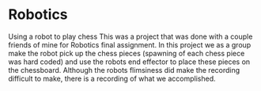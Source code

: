 # Robotics
Using a robot to play chess
This was a project that was done with a couple friends of mine for Robotics final assignment. 
In this project we as a group make the robot pick up the chess pieces (spawning of each chess piece was hard coded) and use the robots end effector to place these pieces on the chessboard. Although the robots flimsiness did make the recording difficult to make, there is a recording of what we accomplished. 
